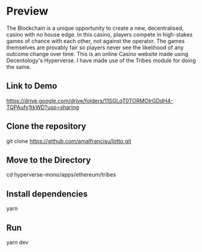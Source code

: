 # Preview

The Blockchain is a unique opportunity to create a new, decentralised, casino with no house edge. In this casino, players compete in high-stakes games of chance with each other, not against the operator. The games themselves are provably fair so players never see the likelihood of any outcome change over time. This is an online Casino website made using Decentology's Hyperverse. I have made use of the Tribes module for doing the same.


## Link to Demo
https://drive.google.com/drive/folders/11SGLqT0TORMOIrGDdH4-TQPAufy1tkWD?usp=sharing

## Clone the repository 
git clone https://github.com/amalfrancisu/lotto.git

## Move to the Directory 
cd hyperverse-mono/apps/ethereum/tribes

## Install dependencies
yarn

## Run
yarn dev
